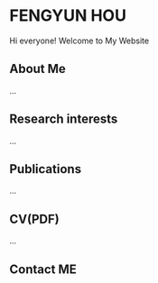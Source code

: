# FENGYUN HOU

Hi everyone! Welcome to My Website

## About Me
...

## Research interests
...

## Publications
...

## CV(PDF)
...

## Contact ME

